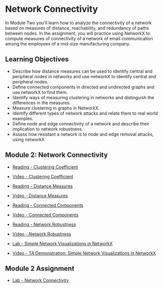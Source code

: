 # Network Connectivity

In Module Two you'll learn how to analyze the connectivity of a network based on measures of distance, reachability, and redundancy of paths between nodes. In the assignment, you will practice using NetworkX to compute measures of connectivity of a network of email communication among the employees of a mid-size manufacturing company.

## Learning Objectives

- Describe how distance measures can be used to identify central and peripheral nodes in networks and use networkX to identify central and peripheral nodes.
- Define connected components in directed and undirected graphs and use networkX to find them.
- Identify ways of measuring clustering in networks and distinguish the differences in the measures.
- Measure clustering in graphs in NetworkX.
- Identify different types of network attacks and relate them to real world examples.
- Define node and edge connectivity of a network and describe their implication to network robustness.
- Assess how resistant a network is to node and edge removal attacks, using networkX

## Module 2: Network Connectivity

- [Reading - Clustering Coefficient](./Readings/2.1_Clustering-Coefficient.pdf)

- [Video - Clustering Coefficient](https://www.coursera.org/learn/python-social-network-analysis/lecture/ZhNvi/clustering-coefficient)

- [Reading - Distance Measures](./Readings/2.2_Distance-Measures.pdf)

- [Video - Distance Measures](https://www.coursera.org/learn/python-social-network-analysis/lecture/SeNEl/distance-measures)

- [Reading - Connected Components](./Readings/2.3_Connected-Components.pdf)

- [Video - Connected Components](https://www.coursera.org/learn/python-social-network-analysis/lecture/wmvxd/connected-components)

- [Reading - Network Robustness](./Readings/2.4_Network-Robustness.pdf)

- [Video - Network Robustness](https://www.coursera.org/learn/python-social-network-analysis/lecture/3pGvt/network-robustness)

- [Lab - Simple Network Visualizations in NetworkX](./Labs/Visualizing%20Graphs%20with%20NetworkX.ipynb)

- [Video - TA Demonstration: Simple Network Visualizations in NetworkX](https://www.coursera.org/learn/python-social-network-analysis/lecture/g4T3b/ta-demonstration-simple-network-visualizations-in-networkx)

## Module 2 Assignment

- [Lab - Network Connectivity](./Labs/Assignment%202.ipynb)